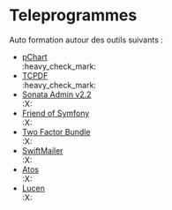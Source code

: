 # Teleprogrammes
Auto formation autour des outils suivants :
<ul>
    <li><a href="https://github.com/Zarwine/Teleprogrammes/tree/main/pChart">pChart</a></li>:heavy_check_mark:
    <li><a href="https://github.com/Zarwine/Teleprogrammes/tree/main/TCPDF">TCPDF</a></li>:heavy_check_mark:
    <li><a href="#">Sonata Admin v2.2</a></li>:X:
    <li><a href="#">Friend of Symfony</a></li>:X:
    <li><a href="#">Two Factor Bundle</a></li>:X:
    <li><a href="#">SwiftMailer</a></li>:X:
    <li><a href="#">Atos</a></li>:X:
    <li><a href="#">Lucen</a></li>:X:
</ul>
